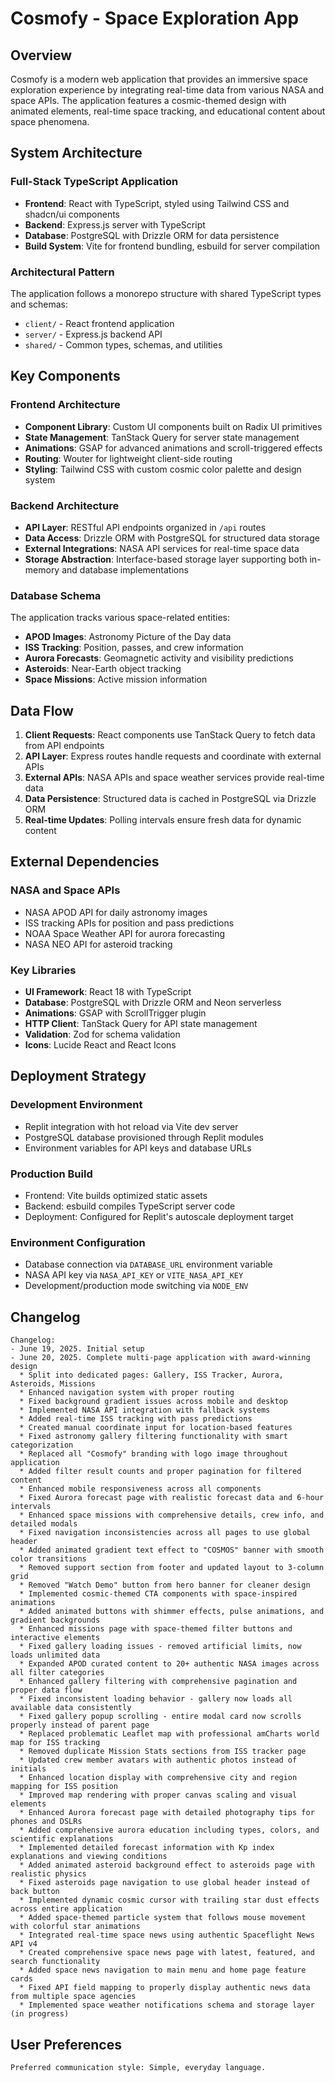 # Cosmofy - Space Exploration App

## Overview

Cosmofy is a modern web application that provides an immersive space exploration experience by integrating real-time data from various NASA and space APIs. The application features a cosmic-themed design with animated elements, real-time space tracking, and educational content about space phenomena.

## System Architecture

### Full-Stack TypeScript Application
- **Frontend**: React with TypeScript, styled using Tailwind CSS and shadcn/ui components
- **Backend**: Express.js server with TypeScript
- **Database**: PostgreSQL with Drizzle ORM for data persistence
- **Build System**: Vite for frontend bundling, esbuild for server compilation

### Architectural Pattern
The application follows a monorepo structure with shared TypeScript types and schemas:
- `client/` - React frontend application
- `server/` - Express.js backend API
- `shared/` - Common types, schemas, and utilities

## Key Components

### Frontend Architecture
- **Component Library**: Custom UI components built on Radix UI primitives
- **State Management**: TanStack Query for server state management
- **Animations**: GSAP for advanced animations and scroll-triggered effects
- **Routing**: Wouter for lightweight client-side routing
- **Styling**: Tailwind CSS with custom cosmic color palette and design system

### Backend Architecture
- **API Layer**: RESTful API endpoints organized in `/api` routes
- **Data Access**: Drizzle ORM with PostgreSQL for structured data storage
- **External Integrations**: NASA API services for real-time space data
- **Storage Abstraction**: Interface-based storage layer supporting both in-memory and database implementations

### Database Schema
The application tracks various space-related entities:
- **APOD Images**: Astronomy Picture of the Day data
- **ISS Tracking**: Position, passes, and crew information
- **Aurora Forecasts**: Geomagnetic activity and visibility predictions
- **Asteroids**: Near-Earth object tracking
- **Space Missions**: Active mission information

## Data Flow

1. **Client Requests**: React components use TanStack Query to fetch data from API endpoints
2. **API Layer**: Express routes handle requests and coordinate with external APIs
3. **External APIs**: NASA APIs and space weather services provide real-time data
4. **Data Persistence**: Structured data is cached in PostgreSQL via Drizzle ORM
5. **Real-time Updates**: Polling intervals ensure fresh data for dynamic content

## External Dependencies

### NASA and Space APIs
- NASA APOD API for daily astronomy images
- ISS tracking APIs for position and pass predictions
- NOAA Space Weather API for aurora forecasting
- NASA NEO API for asteroid tracking

### Key Libraries
- **UI Framework**: React 18 with TypeScript
- **Database**: PostgreSQL with Drizzle ORM and Neon serverless
- **Animations**: GSAP with ScrollTrigger plugin
- **HTTP Client**: TanStack Query for API state management
- **Validation**: Zod for schema validation
- **Icons**: Lucide React and React Icons

## Deployment Strategy

### Development Environment
- Replit integration with hot reload via Vite dev server
- PostgreSQL database provisioned through Replit modules
- Environment variables for API keys and database URLs

### Production Build
- Frontend: Vite builds optimized static assets
- Backend: esbuild compiles TypeScript server code
- Deployment: Configured for Replit's autoscale deployment target

### Environment Configuration
- Database connection via `DATABASE_URL` environment variable
- NASA API key via `NASA_API_KEY` or `VITE_NASA_API_KEY`
- Development/production mode switching via `NODE_ENV`

## Changelog

```
Changelog:
- June 19, 2025. Initial setup
- June 20, 2025. Complete multi-page application with award-winning design
  * Split into dedicated pages: Gallery, ISS Tracker, Aurora, Asteroids, Missions
  * Enhanced navigation system with proper routing
  * Fixed background gradient issues across mobile and desktop
  * Implemented NASA API integration with fallback systems
  * Added real-time ISS tracking with pass predictions
  * Created manual coordinate input for location-based features
  * Fixed astronomy gallery filtering functionality with smart categorization
  * Replaced all "Cosmofy" branding with logo image throughout application
  * Added filter result counts and proper pagination for filtered content
  * Enhanced mobile responsiveness across all components
  * Fixed Aurora forecast page with realistic forecast data and 6-hour intervals
  * Enhanced space missions with comprehensive details, crew info, and detailed modals
  * Fixed navigation inconsistencies across all pages to use global header
  * Added animated gradient text effect to "COSMOS" banner with smooth color transitions
  * Removed support section from footer and updated layout to 3-column grid
  * Removed "Watch Demo" button from hero banner for cleaner design
  * Implemented cosmic-themed CTA components with space-inspired animations
  * Added animated buttons with shimmer effects, pulse animations, and gradient backgrounds
  * Enhanced missions page with space-themed filter buttons and interactive elements
  * Fixed gallery loading issues - removed artificial limits, now loads unlimited data
  * Expanded APOD curated content to 20+ authentic NASA images across all filter categories
  * Enhanced gallery filtering with comprehensive pagination and proper data flow
  * Fixed inconsistent loading behavior - gallery now loads all available data consistently
  * Fixed gallery popup scrolling - entire modal card now scrolls properly instead of parent page
  * Replaced problematic Leaflet map with professional amCharts world map for ISS tracking
  * Removed duplicate Mission Stats sections from ISS tracker page
  * Updated crew member avatars with authentic photos instead of initials
  * Enhanced location display with comprehensive city and region mapping for ISS position
  * Improved map rendering with proper canvas scaling and visual elements
  * Enhanced Aurora forecast page with detailed photography tips for phones and DSLRs
  * Added comprehensive aurora education including types, colors, and scientific explanations
  * Implemented detailed forecast information with Kp index explanations and viewing conditions
  * Added animated asteroid background effect to asteroids page with realistic physics
  * Fixed asteroids page navigation to use global header instead of back button
  * Implemented dynamic cosmic cursor with trailing star dust effects across entire application
  * Added space-themed particle system that follows mouse movement with colorful star animations
  * Integrated real-time space news using authentic Spaceflight News API v4
  * Created comprehensive space news page with latest, featured, and search functionality
  * Added space news navigation to main menu and home page feature cards
  * Fixed API field mapping to properly display authentic news data from multiple space agencies
  * Implemented space weather notifications schema and storage layer (in progress)
```

## User Preferences

```
Preferred communication style: Simple, everyday language.
```